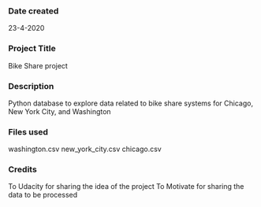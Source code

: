 ### Date created
23-4-2020

### Project Title
Bike Share project

### Description
Python database to explore data related to bike share systems for Chicago, New York City, and Washington

### Files used
washington.csv
new_york_city.csv
chicago.csv

### Credits
To Udacity for sharing the idea of the project
To Motivate for sharing the data to be processed

